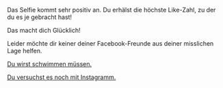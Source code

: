 Das Selfie kommt sehr positiv an. Du erhälst die höchste Like-Zahl, zu der du es je gebracht hast!

Das macht dich Glücklich!

Leider möchte dir keiner deiner Facebook-Freunde aus deiner misslichen Lage helfen.

[Du wirst schwimmen müssen.](../../../schwimmen/schwimmen.md)

[Du versuchst es noch mit Instagramm.](../Instagram/Instagram.md)

